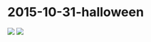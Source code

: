 # 2015-10-31-halloween
![](https://bilicoverimg.github.io/2015/2015-10-31-万圣节.png)
![](https://bilicoverimg.github.io/20152015-10-31-halloween3.jpg )

